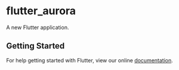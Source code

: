 # flutter_aurora

A new Flutter application.

## Getting Started

For help getting started with Flutter, view our online
[documentation](https://flutter.io/).

